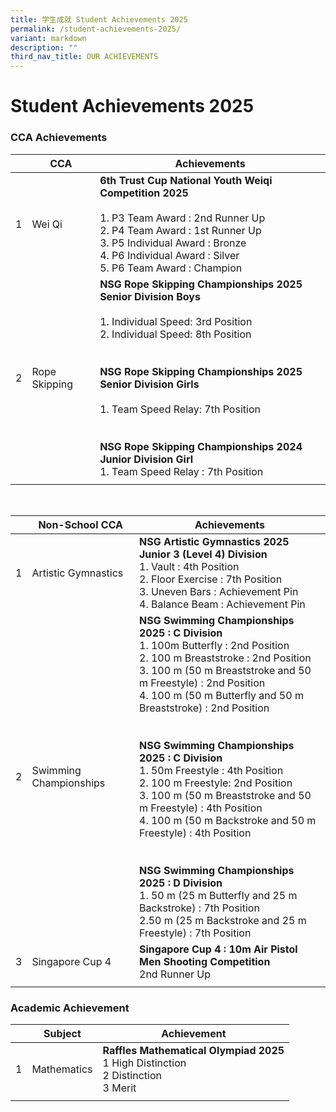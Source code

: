 ```yaml
---
title: 学生成就 Student Achievements 2025
permalink: /student-achievements-2025/
variant: markdown
description: ""
third_nav_title: OUR ACHIEVEMENTS
---
```

# Student Achievements 2025


### CCA Achievements


| | CCA| Achievements |
| -------- | -------- | -------- |
| 1     | Wei Qi  | **6th Trust Cup National Youth Weiqi Competition 2025** <br><br>1.	P3 Team Award : 2nd Runner Up<br>2. P4 Team Award : 1st Runner Up <br>3. P5 Individual Award : Bronze <br>4. P6 Individual Award : Silver <br> 5. P6 Team Award : Champion  |
|2|Rope Skipping|**NSG Rope Skipping Championships 2025 Senior Division Boys**  <br><br> 1. Individual Speed: 3rd Position <br> 2. Individual Speed: 8th Position <br><br><br>**NSG Rope Skipping Championships 2025 Senior Division Girls** <br><br> 1. Team Speed Relay: 7th Position <br><br><br> **NSG Rope Skipping Championships 2024 Junior Division Girl** <br>1. Team Speed Relay : 7th Position  |
||||

<br>

| | Non-School CCA| Achievements |
| -------- | -------- | -------- |
| 1 | Artistic Gymnastics  | **NSG Artistic Gymnastics 2025 Junior 3 (Level 4) Division** <br>1. Vault : 4th Position <br> 2. Floor Exercise : 7th Position <br>3. Uneven Bars : Achievement Pin <br>4. Balance Beam : Achievement Pin|
|2|Swimming Championships|**NSG Swimming Championships 2025 : C Division** <br>1. 100m Butterfly : 2nd Position <br>2. 100 m Breaststroke : 2nd Position <br>3. 100 m (50 m Breaststroke and 50 m Freestyle) : 2nd Position <br>4. 100 m (50 m Butterfly and 50 m Breaststroke) : 2nd Position <br><br><br>**NSG Swimming Championships 2025 : C Division**<br>1. 50m Freestyle : 4th Position <br> 2. 100 m Freestyle: 2nd Position <br> 3. 100 m (50 m Breaststroke and 50 m Freestyle) : 4th Position <br> 4. 100 m (50 m Backstroke and 50 m Freestyle) : 4th Position <br><br><br>**NSG Swimming Championships 2025 : D Division**<br>1. 50 m (25 m Butterfly and 25 m Backstroke) : 7th Position <br>2.50 m (25 m Backstroke and 25 m Freestyle) : 7th Position  |
|3|Singapore Cup 4|**Singapore Cup 4 : 10m Air Pistol Men Shooting Competition** <br>2nd Runner Up|
||||

### Academic Achievement

| | Subject| Achievement |
| -------- | -------- | -------- |
|1|Mathematics|**Raffles Mathematical Olympiad 2025** <br>1 High Distinction<br>2 Distinction<br>3 Merit<br> |
||||